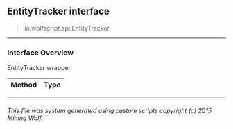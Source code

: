 ## EntityTracker __interface__

>io.wolfscript.api.EntityTracker

---

### Interface Overview

EntityTracker wrapper

Method | Type   
--- | :--- 



---



###### This file was system generated using custom scripts copyright (c) 2015 Mining Wolf.
	

